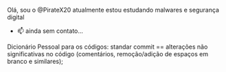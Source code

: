 Olá, sou o @PirateX20 atualmente estou estudando malwares e segurança digital

- 📫 ainda sem contato...

Dicionário Pessoal para os códigos:
  standar commit == alterações não significativas no código (comentários, remoção/adição de espaços em branco e similares);
<!---
PirateX20/PirateX20 is a ✨ special ✨ repository because its `README.md` (this file) appears on your GitHub profile.
You can click the Preview link to take a look at your changes.
--->

